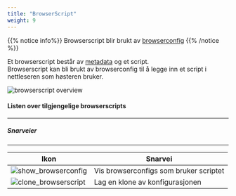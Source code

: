 ```yaml
---
title: "BrowserScript"
weight: 9
---
```


{{% notice info%}}
Browserscript blir brukt av [browserconfig](../browserconfig)
{{% /notice %}}  

Et browserscript består av [metadata](../#veidemann-meta) og et script.  
Browserscript kan bli brukt av browserconfig til å legge inn et script i nettleseren som høsteren 
bruker.  

![browserscript overview](/veidemann/docs/img/browserscript/veidemann_dashboard_browserscript_overview.png)

#### Listen over tilgjengelige browserscripts
----------------------------------------------

##### Snarveier
---------------
Ikon                                                                                        | Snarvei
--------------------------------------------------------------------------------------------|------------------------------------------------------------
![show_browserconfig](/veidemann/docs/img/icons/veidemann_dashboard_icon_browserconfig.png) | Vis browserconfigs som bruker scriptet
![clone_browserscript](/veidemann/docs/img/icons/veidemann_dashboard_icon_clone_config.png) | Lag en klone av konfigurasjonen
